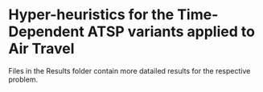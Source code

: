 # Hyper-heuristics for the Time-Dependent ATSP variants applied to Air Travel

Files in the Results folder contain more datailed results for the respective problem.